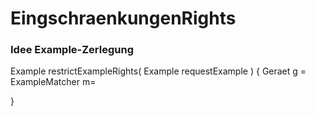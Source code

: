 EingschraenkungenRights
=======================

### Idee Example-Zerlegung

Example<Geraet> restrictExampleRights( Example<Geraet> requestExample ) {
Geraet g = 
ExampleMatcher m= 

}


